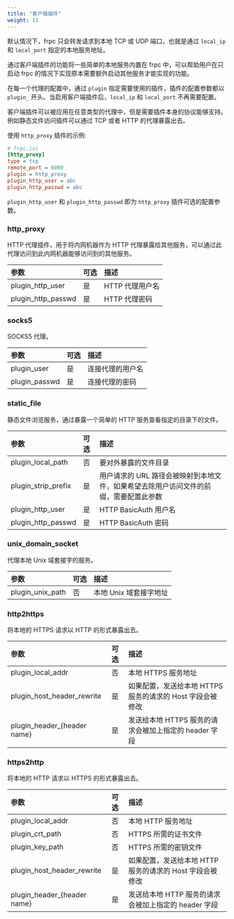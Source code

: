 ```yaml
---
title: "客户端插件"
weight: 11
---
```


默认情况下，frpc 只会转发请求到本地 TCP 或 UDP 端口，也就是通过 `local_ip` 和 `local_port` 指定的本地服务地址。

通过客户端插件的功能将一些简单的本地服务内置在 frpc 中，可以帮助用户在只启动 frpc 的情况下实现原本需要额外启动其他服务才能实现的功能。

在每一个代理的配置中，通过 `plugin` 指定需要使用的插件，插件的配置参数都以 `plugin_` 开头。当启用客户端插件后，`local_ip` 和 `local_port` 不再需要配置。

客户端插件可以被应用在任意类型的代理中，但是需要插件本身的协议能够支持。例如静态文件访问插件可以通过 TCP 或者 HTTP 的代理暴露出去。

使用 `http_proxy` 插件的示例:

```ini
# frpc.ini
[http_proxy]
type = tcp
remote_port = 6000
plugin = http_proxy
plugin_http_user = abc
plugin_http_passwd = abc
```

`plugin_http_user` 和 `plugin_http_passwd` 即为 `http_proxy` 插件可选的配置参数。

### http_proxy

HTTP 代理插件，用于将内网机器作为 HTTP 代理暴露给其他服务，可以通过此代理访问到此内网机器能够访问到的其他服务。

| 参数 | 可选 | 描述 |
| :--- | :--- | :--- |
| plugin_http_user | 是 | HTTP 代理用户名 |
| plugin_http_passwd | 是 | HTTP 代理密码 |

### socks5

SOCKS5 代理。

| 参数 | 可选 | 描述 |
| :--- | :--- | :--- |
| plugin_user | 是 | 连接代理的用户名 |
| plugin_passwd | 是 | 连接代理的密码 |


### static_file

静态文件浏览服务，通过暴露一个简单的 HTTP 服务查看指定的目录下的文件。

| 参数 | 可选 | 描述 |
| :--- | :--- | :--- |
| plugin_local_path | 否 | 要对外暴露的文件目录 |
| plugin_strip_prefix | 是 | 用户请求的 URL 路径会被映射到本地文件，如果希望去除用户访问文件的前缀，需要配置此参数 |
| plugin_http_user | 是 | HTTP BasicAuth 用户名 |
| plugin_http_passwd | 是 | HTTP BasicAuth 密码 |

### unix_domain_socket

代理本地 Unix 域套接字的服务。

| 参数 | 可选 | 描述 |
| :--- | :--- | :--- |
| plugin_unix_path | 否 | 本地 Unix 域套接字地址 |


### http2https

将本地的 HTTPS 请求以 HTTP 的形式暴露出去。

| 参数 | 可选 | 描述 |
| :--- | :--- | :--- |
| plugin_local_addr | 否 | 本地 HTTPS 服务地址 |
| plugin_host_header_rewrite | 是 | 如果配置，发送给本地 HTTPS 服务的请求的 Host 字段会被修改 |
| plugin_header_{header name} | 是 | 发送给本地 HTTPS 服务的请求会被加上指定的 header 字段 |


### https2http

将本地的 HTTP 请求以 HTTPS 的形式暴露出去。

| 参数 | 可选 | 描述 |
| :--- | :--- | :--- |
| plugin_local_addr | 否 | 本地 HTTP 服务地址 |
| plugin_crt_path | 否 | HTTPS 所需的证书文件 |
| plugin_key_path | 否 | HTTPS 所需的密钥文件 |
| plugin_host_header_rewrite | 是 | 如果配置，发送给本地 HTTP 服务的请求的 Host 字段会被修改 |
| plugin_header_{header name} | 是 | 发送给本地 HTTP 服务的请求会被加上指定的 header 字段 |
